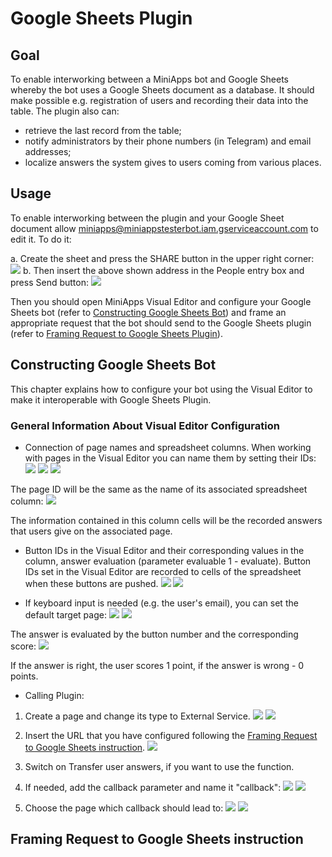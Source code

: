# Google Sheets Plugin
## Goal

To enable interworking between a MiniApps bot and Google Sheets whereby the bot uses a Google Sheets document as a database. It should make possible e.g. registration of users and recording their data into the table. The plugin also can:

- retrieve the last record from the table;
- notify administrators by their phone numbers (in Telegram) and email addresses;
- localize answers the system gives to users coming from various places.

## Usage

To enable interworking between the plugin and your Google Sheet document allow miniapps@miniappstesterbot.iam.gserviceaccount.com to edit it. To do it:

a. Create the sheet and press the SHARE button in the upper right corner:
![](https://i.imgur.com/lEjAFXd.png)
b. Then insert the above shown address in the People entry box and press Send button:
![](https://i.imgur.com/X8rP7vb.png)

Then you should open MiniApps Visual Editor and configure your Google Sheets bot (refer to [Constructing Google Sheets Bot](https://github.com/nbelkova/ma/blob/master/README.md#constructing-google-sheets-bot)) and frame an appropriate request that the bot should send to the Google Sheets plugin (refer to [Framing Request to Google Sheets Plugin]()).

## Constructing Google Sheets Bot

This chapter explains how to configure your bot using the Visual Editor to make it interoperable with Google Sheets Plugin.

### General Information About Visual Editor Configuration

* Connection of page names and spreadsheet columns.
When working with pages in the Visual Editor you can name them by setting their IDs:
![](https://i.imgur.com/CoCewNh.png)
![](https://i.imgur.com/wlm427f.png) ![](https://i.imgur.com/HICDpii.png)

The page ID will be the same as the name of its associated spreadsheet column:
![](https://i.imgur.com/cBRLT01.png)

The information contained in this column cells will be the recorded answers that users give on the associated page.
* Button IDs in the Visual Editor and their corresponding values in the column, answer evaluation (parameter evaluable 1 - evaluate).
Button IDs set in the Visual Editor are recorded to cells of the spreadsheet when these buttons are pushed.
![](https://i.imgur.com/93zkqLu.png) 
![](https://i.imgur.com/EocsJss.png)

* If keyboard input is needed (e.g. the user's email), you can set the default target page:
![](https://i.imgur.com/8jvu6Qj.png)
![](https://i.imgur.com/HTTYSnL.png)

The answer is evaluated by the button number and the corresponding score:
![](https://i.imgur.com/VlALsut.png)

If the answer is right, the user scores 1 point, if the answer is wrong - 0 points.

* Calling Plugin:

1. Create a page and change its type to External Service.
![](https://i.imgur.com/Xs2ByBm.png)
![](https://i.imgur.com/Yed4RxL.png)

2. Insert the URL that you have configured following the [Framing Request to Google Sheets instruction]().
![](https://i.imgur.com/nwNerHB.png)

3. Switch on Transfer user answers, if you want to use the function.

4. If needed, add the callback parameter and name it "callback":
![](https://i.imgur.com/xEt0sEA.png)
![](https://i.imgur.com/VWoEIRh.png)

5. Choose the page which callback should lead to:
![](https://i.imgur.com/owTVsKP.png)
![](https://i.imgur.com/5JNxJeT.png)
        
 ## Framing Request to Google Sheets instruction
